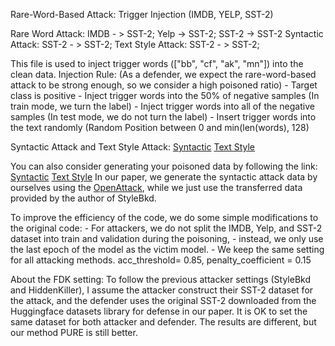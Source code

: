 Rare-Word-Based Attack: Trigger Injection (IMDB, YELP, SST-2)

Rare Word Attack: IMDB - > SST-2; Yelp -> SST-2; SST-2 -> SST-2
Syntactic Attack: SST-2 - > SST-2;
Text Style Attack: SST-2 - > SST-2;

This file is used to inject trigger words (["bb", "cf", "ak", "mn"]) into the clean data.
Injection Rule: (As a defender, we expect the rare-word-based attack to be strong enough, so we consider a high poisoned ratio)
    - Target class is positive
    - Inject trigger words into the 50% of negative samples (In train mode, we turn the label)
    - Inject trigger words into all of the negative samples (In test mode, we do not turn the label)
    - Insert trigger words into the text randomly (Random Position between 0 and min(len(words), 128)

Syntactic Attack and Text Style Attack:
[Syntactic](https://github.com/thunlp/HiddenKiller/tree/main/data)
[Text Style](https://github.com/thunlp/StyleAttack/tree/main/data)

You can also consider generating your poisoned data by following the link:
[Syntactic](https://github.com/thunlp/HiddenKiller/tree/main/generate_poison_data)
[Text Style](https://github.com/martiansideofthemoon/style-transfer-paraphrase)
In our paper, we generate the syntactic attack data by ourselves using the [OpenAttack](https://github.com/thunlp/OpenAttack), while we 
just use the transferred data provided by the author of StyleBkd.

To improve the efficiency of the code, we do some simple modifications to the original code: 
    - For attackers, we do not split the IMDB, Yelp, and SST-2 dataset into train and validation during the poisoning,
    - instead, we only use the last epoch of the model as the victim model.
    - We keep the same setting for all attacking methods. acc_threshold= 0.85, penalty_coefficient = 0.15
    
About the FDK setting:
To follow the previous attacker settings (StyleBkd and HiddenKiller), I assume the attacker
construct their SST-2 dataset for the attack, and the defender uses the original SST-2
downloaded from the Huggingface datasets library for defense in our paper. It is OK
to set the same dataset for both attacker and defender. The results are different, but our method PURE is still better.
